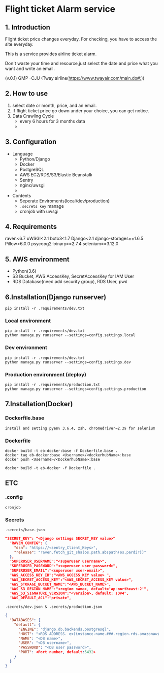 # Flight ticket Alarm service
## 1. Introduction
Flight ticket price changes everyday. For checking, you have to access the site everyday. 

This is a service provides airline ticket alarm. 

Don't waste your time and resource,just select the date and price what you want and write an email.

(v.0.1) GMP -CJU (Tway airline(https://www.twayair.com/main.do#;))

## 2. How to use 
1. select date or month, price, and an email.
2. If flight ticket price go down under your choice, you can get notice.
3. Data Crawling Cycle
    - every 6 hours for 3 months data
    - 
## 3. Configuration
- Language
    - Python/Django
    - Docker
    - PostgreSQL
    - AWS EC2/RDS/S3/Elastic Beanstalk
    - Sentry
    - nginx/uwsgi
    - 
- Contents
    - Seperate Enviroments(local/dev/production)
    - `.secrets key` manage
    - cronjob with uwsgi
## 4. Requirements
raven<6.7
uWSGI<2.1
boto3<1.7
Django<2.1
django-storages==1.6.5
Pillow<6.0.0
psycopg2-binary==2.7.4
selenium==3.12.0

## 5. AWS environment
- Python(3.6)
- S3 Bucket, AWS AccessKey, SecretAccessKey for IAM User
- RDS Database(need add security group), RDS User, pwd

## 6.Installation(Django runserver)
```
pip install -r .requirements/dev.txt
```

### Local environment
```
pip install -r .requirements/dev.txt
python manage.py runserver --settings=config.settings.local 
```
### Dev environment
```
pip install -r .requirements/dev.txt
python manage.py runserver --settings=config.settings.dev
```
### Production environment (deploy)
```
pip install -r .requirements/production.txt
python manage.py runserver --settings=config.settings.production
```

## 7.Installation(Docker)
### Dockerfile.base 
```
install and setting pyenv 3.6.4, zsh, chromedriver=2.39 for selenium
```
### Dockerfile 

```
docker build -t eb-docker:base -f Dockerfile.base .
docker tag eb-docker:base <Username>/<dockerhubName>:base
docker push <Username>/<DockerhubName>:base
```

```
docker build -t eb-docker -f Dockerfile .
```

## ETC
### .config 
```
cronjob 
```
### Secrets
`.secrets/base.json`
```json
"SECRET_KEY": "<Django settings SECRET_KEY value>"
  "RAVEN_CONFIG": {
    "dsn": "https://<sentry_Client_Keys>",
    "release": "raven.fetch_git_sha(os.path.abspath(os.pardir))"
  },
  "SUPERUSER_USERNAME":"<superuser username>",
  "SUPERUSER_PASSWORD":"<superuser user-password>",
  "SUPERUSER_EMAIL":"<superuser user-email>",
  "AWS_ACCESS_KEY_ID":"<AWS_ACCESS_KEY value> ",
  "AWS_SECRET_ACCESS_KEY":"<AWS_SECRET_ACCESS_KEY value>",
  "AWS_STORAGE_BUCKET_NAME":"<AWS_BUCKET_NAME>",
  "AWS_S3_REGION_NAME":"<region name>, default='ap-northeast-2'",
  "AWS_S3_SIGNATURE_VERSION":"<version>, default: s3v4",
  "AWS_DEFAULT_ACL":"private",
```
`.secrets/dev.json & .secrets/production.json`
```json
{
  "DATABASES": {
    "default": {
      "ENGINE": "django.db.backends.postgresql",
      "HOST": "<RDS ADDRESS. ex)instance-name.###.region.rds.amazonaws.com>",
      "NAME": "<DB name>",
      "USER": "<DB username>",
      "PASSWORD": "<DB user password>",
      "PORT": <Port number, default:5432>
    }
  }
}
```
